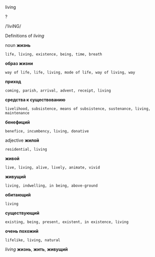 living

?

/ˈliviNG/

Definitions of _living_

noun
**жизнь**

    life, living, existence, being, time, breath
**образ жизни**

    way of life, life, living, mode of life, way of living, way
**приход**

    coming, parish, arrival, advent, receipt, living
**средства к существованию**

    livelihood, subsistence, means of subsistence, sustenance, living, maintenance
**бенефиций**

    benefice, incumbency, living, donative

adjective
**жилой**

    residential, living
**живой**

    live, living, alive, lively, animate, vivid
**живущий**

    living, indwelling, in being, above-ground
**обитающий**

    living
**существующий**

    existing, being, present, existent, in existence, living
**очень похожий**

    lifelike, living, natural

_living_
**жизнь**, **жить**, **живущий**